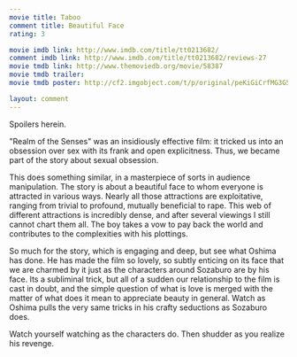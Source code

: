 ```yaml
---
movie title: Taboo
comment title: Beautiful Face
rating: 3

movie imdb link: http://www.imdb.com/title/tt0213682/
comment imdb link: http://www.imdb.com/title/tt0213682/reviews-27
movie tmdb link: http://www.themoviedb.org/movie/58387
movie tmdb trailer: 
movie tmdb poster: http://cf2.imgobject.com/t/p/original/peKiGiCrfMG3G5AmYXcAmMIGl96.jpg

layout: comment
---
```


Spoilers herein.

"Realm of the Senses" was an insidiously effective film: it tricked us into an obsession  over sex with its frank and open explicitness. Thus, we became part of the story about  sexual obsession.

This does something similar, in a masterpiece of sorts in audience manipulation. The  story is about a beautiful face to whom everyone is attracted in various ways. Nearly all  those attractions are exploitative, ranging from trivial to profound, mutually beneficial to  rape. This web of different attractions is incredibly dense, and after several viewings I  still cannot chart them all. The boy takes a vow to pay back the world and contributes to  the complexities with his plottings.

So much for the story, which is engaging and deep, but see what Oshima has done. He  has made the film so lovely, so subtly enticing on its face that we are charmed by it just  as the characters around Sozaburo are by his face. Its a subliminal trick, but all of a  sudden our relationship to the film is cast in doubt, and the simple question of what is  love is merged with the matter of what does it mean to appreciate beauty in general.  Watch as Oshima pulls the very same tricks in his crafty seductions as Sozaburo does.

Watch yourself watching as the characters do. Then shudder as you realize his revenge.
